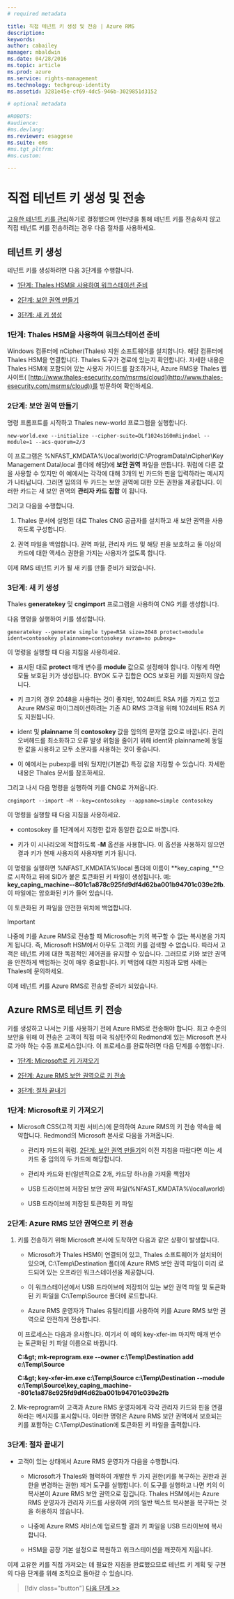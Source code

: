 ```yaml
---
# required metadata

title: 직접 테넌트 키 생성 및 전송 | Azure RMS
description:
keywords:
author: cabailey
manager: mbaldwin
ms.date: 04/28/2016
ms.topic: article
ms.prod: azure
ms.service: rights-management
ms.technology: techgroup-identity
ms.assetid: 3281e45e-cf69-4dc5-946b-3029851d3152

# optional metadata

#ROBOTS:
#audience:
#ms.devlang:
ms.reviewer: esaggese
ms.suite: ems
#ms.tgt_pltfrm:
#ms.custom:

---
```


# 직접 테넌트 키 생성 및 전송

[고유한 테넌트 키를 관리](plan-implement-tenant-key.md#choose-your-tenant-key-topology-managed-by-microsoft-the-default-or-managed-by-you-byok-)하기로 결정했으며 인터넷을 통해 테넌트 키를 전송하지 않고 직접 테넌트 키를 전송하려는 경우 다음 절차를 사용하세요.

## 테넌트 키 생성
테넌트 키를 생성하려면 다음 3단계를 수행합니다.

-   [1단계: Thales HSM을 사용하여 워크스테이션 준비](#step-1-prepare-a-workstation-with-thales-hsm)

-   [2단계: 보안 권역 만들기](#step-2-create-a-security-world)

-   [3단계: 새 키 생성](#step-3-create-a-new-key)

### 1단계: Thales HSM을 사용하여 워크스테이션 준비
Windows 컴퓨터에 nCipher(Thales) 지원 소프트웨어를 설치합니다. 해당 컴퓨터에 Thales HSM을 연결합니다. Thales 도구가 경로에 있는지 확인합니다. 자세한 내용은 Thales HSM에 포함되어 있는 사용자 가이드를 참조하거나, Azure RMS용 Thales 웹 사이트( [http://www.thales-esecurity.com/msrms/cloud](http://www.thales-esecurity.com/msrms/cloud))를 방문하여 확인하세요.

### 2단계: 보안 권역 만들기
명령 프롬프트를 시작하고 Thales new-world 프로그램을 실행합니다.

```
new-world.exe --initialize --cipher-suite=DLf1024s160mRijndael --module=1 --acs-quorum=2/3
```
이 프로그램은 %NFAST_KMDATA%\local\world(C:\ProgramData\nCipher\Key Management Data\local 폴더에 해당)에 **보안 권역** 파일을 만듭니다. 쿼럼에 다른 값을 사용할 수 있지만 이 예에서는 각각에 대해 3개의 빈 카드와 핀을 입력하라는 메시지가 나타납니다. 그러면 임의의 두 카드는 보안 권역에 대한 모든 권한을 제공합니다.  이러한 카드는 새 보안 권역의 **관리자 카드 집합** 이 됩니다.

그리고 다음을 수행합니다.

1.  Thales 문서에 설명된 대로 Thales CNG 공급자를 설치하고 새 보안 권역을 사용하도록 구성합니다.

2.  권역 파일을 백업합니다. 권역 파일, 관리자 카드 및 해당 핀을 보호하고 둘 이상의 카드에 대한 액세스 권한을 가지는 사용자가 없도록 합니다.

이제 RMS 테넌트 키가 될 새 키를 만들 준비가 되었습니다.

### 3단계: 새 키 생성
Thales **generatekey** 및 **cngimport** 프로그램을 사용하여 CNG 키를 생성합니다.

다음 명령을 실행하여 키를 생성합니다.

```
generatekey --generate simple type=RSA size=2048 protect=module ident=contosokey plainname=contosokey nvram=no pubexp=
```
이 명령을 실행할 때 다음 지침을 사용하세요.

-   표시된 대로 **protect** 매개 변수를 **module** 값으로 설정해야 합니다. 이렇게 하면 모듈 보호된 키가 생성됩니다. BYOK 도구 집합은 OCS 보호된 키를 지원하지 않습니다.

-   키 크기의 경우 2048을 사용하는 것이 좋지만, 1024비트 RSA 키를 가지고 있고 Azure RMS로 마이그레이션하려는 기존 AD RMS 고객을 위해 1024비트 RSA 키도 지원됩니다.

-   ident 및 **plainname** 의 **contosokey** 값을 임의의 문자열 값으로 바꿉니다. 관리 오버헤드를 최소화하고 오류 발생 위험을 줄이기 위해 ident와 plainname에 동일한 값을 사용하고 모두 소문자를 사용하는 것이 좋습니다.

-   이 예에서는 pubexp를 비워 뒀지만(기본값) 특정 값을 지정할 수 있습니다. 자세한 내용은 Thales 문서를 참조하세요.

그리고 나서 다음 명령을 실행하여 키를 CNG로 가져옵니다.

```
cngimport --import –M --key=contosokey --appname=simple contosokey
```
이 명령을 실행할 때 다음 지침을 사용하세요.

-   contosokey 를 1단계에서 지정한 값과 동일한 값으로 바꿉니다.

-   키가 이 시나리오에 적합하도록 **-M** 옵션을 사용합니다. 이 옵션을 사용하지 않으면 결과 키가 현재 사용자의 사용자별 키가 됩니다.

이 명령을 실행하면 %NFAST_KMDATA%\local 폴더에 이름이 **key_caping`_`**으로 시작하고 뒤에 SID가 붙은 토큰화된 키 파일이 생성됩니다. 예: **key_caping_machine--801c1a878c925fd9df4d62ba001b94701c039e2fb**. 이 파일에는 암호화된 키가 들어 있습니다.

이 토큰화된 키 파일을 안전한 위치에 백업합니다.

> [!IMPORTANT]
> 나중에 키를 Azure RMS로 전송할 때 Microsoft는 키의 복구할 수 없는 복사본을 가지게 됩니다. 즉, Microsoft HSM에서 아무도 고객의 키를 검색할 수 없습니다. 따라서 고객은 테넌트 키에 대한 독점적인 제어권을 유지할 수 있습니다. 그러므로 키와 보안 권역을 안전하게 백업하는 것이 매우 중요합니다. 키 백업에 대한 지침과 모범 사례는 Thales에 문의하세요.

이제 테넌트 키를 Azure RMS로 전송할 준비가 되었습니다.

## Azure RMS로 테넌트 키 전송
키를 생성하고 나서는 키를 사용하기 전에 Azure RMS로 전송해야 합니다. 최고 수준의 보안을 위해 이 전송은 고객이 직접 미국 워싱턴주의 Redmond에 있는 Microsoft 본사로 가야 하는 수동 프로세스입니다. 이 프로세스를 완료하려면 다음 단계를 수행합니다.

-   [1단계: Microsoft로 키 가져오기](#step-1-bring-your-key-to-microsoft)

-   [2단계: Azure RMS 보안 권역으로 키 전송](#step-2-transfer-your-key-to-the-azure-rms-security-world)

-   [3단계: 절차 끝내기](#step-3-closing-procedures)

### 1단계: Microsoft로 키 가져오기

-   Microsoft CSS(고객 지원 서비스)에 문의하여 Azure RMS의 키 전송 약속을 예약합니다. Redmond의 Microsoft 본사로 다음을 가져옵니다.

    -   관리자 카드의 쿼럼. [2단계: 보안 권역 만들기](#step-2-create-a-security-world)의 이전 지침을 따랐다면 이는 세 카드 중 임의의 두 카드에 해당합니다.

    -   관리자 카드와 핀(일반적으로 2개, 카드당 하나)을 가져올 책임자

    -   USB 드라이브에 저장된 보안 권역 파일(%NFAST_KMDATA%\local\world)

    -   USB 드라이브에 저장된 토큰화된 키 파일

### 2단계: Azure RMS 보안 권역으로 키 전송

1.  키를 전송하기 위해 Microsoft 본사에 도착하면 다음과 같은 상황이 발생합니다.

    -   Microsoft가 Thales HSM이 연결되어 있고, Thales 소프트웨어가 설치되어 있으며, C:\Temp\Destination 폴더에 Azure RMS 보안 권역 파일이 미리 로드되어 있는 오프라인 워크스테이션을 제공합니다.

    -   이 워크스테이션에서 USB 드라이브에 저장되어 있는 보안 권역 파일 및 토큰화된 키 파일을 C:\Temp\Source 폴더에 로드합니다.

    -   Azure RMS 운영자가 Thales 유틸리티를 사용하여 키를 Azure RMS 보안 권역으로 안전하게 전송합니다.

    이 프로세스는 다음과 유사합니다. 여기서 이 예의 key-xfer-im 마지막 매개 변수는 토큰화된 키 파일 이름으로 바뀝니다.

    **C:\&gt; mk-reprogram.exe --owner c:\Temp\Destination add c:\Temp\Source**

    **C:\&gt; key-xfer-im.exe c:\Temp\Source c:\Temp\Destination --module c:\Temp\Source\key_caping_machine--801c1a878c925fd9df4d62ba001b94701c039e2fb**

2.  Mk-reprogram이 고객과 Azure RMS 운영자에게 각각 관리자 카드와 핀을 연결하라는 메시지를 표시합니다. 이러한 명령은 Azure RMS 보안 권역에서 보호되는 키를 포함하는 C:\Temp\Destination에 토큰화된 키 파일을 출력합니다.

### 3단계: 절차 끝내기

-   고객이 있는 상태에서 Azure RMS 운영자가 다음을 수행합니다.

    -   Microsoft가 Thales와 협력하여 개발한 두 가지 권한(키를 복구하는 권한과 권한을 변경하는 권한) 제거 도구를 실행합니다. 이 도구를 실행하고 나면 키의 이 복사본이 Azure RMS 보안 권역으로 잠깁니다. Thales HSM에서는 Azure RMS 운영자가 관리자 카드를 사용하여 키의 일반 텍스트 복사본을 복구하는 것을 허용하지 않습니다.

    -   나중에 Azure RMS 서비스에 업로드할 결과 키 파일을 USB 드라이브에 복사합니다.

    -   HSM을 공장 기본 설정으로 복원하고 워크스테이션을 깨끗하게 지웁니다.

이제 고유한 키를 직접 가져오는 데 필요한 지침을 완료했으므로 테넌트 키 계획 및 구현의 다음 단계를 위해 조직으로 돌아갈 수 있습니다.

> [!div class="button"]
[다음 단계 >>](plan-implement-tenant-key.md#next-steps)





<!--HONumber=Apr16_HO3-->


